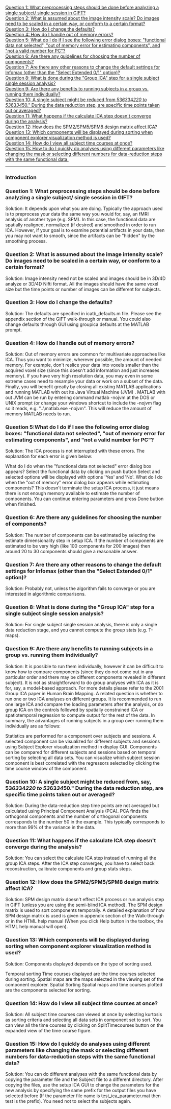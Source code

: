 [Question 1: What preprocessing steps should be done before analyzing a single subject/ single session in GIFT?](#q1)<br>
[Question 2: What is assumed about the image intensity scale? Do images need to be scaled in a certain way, or conform to a certain format?](#q2)<br>
[Question 3: How do I change the defaults?](#q3)<br>
[Question 4: How do I handle out of memory errors?](#q4)<br>
[Question 5: What do I do if I see the following error dialog boxes: "functional data not selected", "out of memory error for estimating components", and "not a valid number for PC"?](#q5)<br>
[Question 6: Are there any guidelines for choosing the number of components?](#q6)<br>
[Question 7: Are there any other reasons to change the default settings for Infomax (other than the "Select Extended 0/1" option)?](#q7)<br>
[Question 8: What is done during the "Group ICA" step for a single subject single session analysis?](#q8)<br>
[Question 9: Are there any benefits to running subjects in a group vs. running them individually?](#q9)<br>
[Question 10: A single subject might be reduced from 53*63*34*220 to 53*63*34*50." During the data reduction step, are specific time points taken out or averaged?](#q10)<br>
[Question 11: What happens if the calculate ICA step doesn't converge during the analysis?](#q11)<br>
[Question 12: How does the SPM2/SPM5/SPM8 design matrix affect ICA?](#q12)<br>
[Question 13: Which components will be displayed during sorting when component explorer visualization method is used?](#q13)<br>
[Question 14: How do I view all subject time courses at once?](#q14)<br>
[Question 15: How to do I quickly do analyses using different parameters like changing the mask or selecting different numbers for data-reduction steps with the same functional data.](#q15)<br>

---
### Introduction 

### Question 1: What preprocessing steps should be done before analyzing a single subject/ single session in GIFT?<a name="q1"></a>

Solution: It depends upon what you are doing. Typically the approach used is to preprocess your data the same way you would for, say, an fMRI analysis of another type (e.g. SPM). In this case, the functional data are spatially realigned,  normalized (if desired) and smoothed in order to run ICA. However, if your goal is to examine potential artifacts in your data, then you may not want to smooth, since the artifacts can be "hidden" by the smoothing process.

### Question 2: What is assumed about the image intensity scale? Do images need to be scaled in a certain way, or conform to a certain format?<a name="q2"></a>

Solution: Image intensity need not be scaled and images should be in 3D/4D analyze or 3D/4D Nifti format. All the images should have the same voxel size but the time points or number of images can be different for subjects.

### Question 3: How do I change the defaults?<a name="q3"></a>

Solution: The defaults are specified in icatb_defaults.m file. Please see the appendix section of the GIFT walk-through or manual. You could also change defaults through GUI using groupica defaults at the MATLAB prompt.

### Question 4: How do I handle out of memory errors?<a name="q4"></a>

Solution: Out of memory errors are common for multivariate approaches like ICA. Thus you want to minimize, wherever possible, the amount of needed memory. For example, don't reslice your data into voxels smaller than the acquired voxel size (since this doesn't add information and just increases memory). If you have very high resolution data, you may even in some extreme cases need to resample your data or work on a subset of the data. Finally, you will benefit greatly by closing all existing MATLAB applications and running MATLAB with out its Java Virtual Machine (JVM) . MATLAB with out JVM can be run by entering command matlab -nojvm at the DOS or UNIX prompt (or change your windows shortcut to include the -nojvm flag so it reads, e.g. "..\matlab.exe -nojvm". This will reduce the amount of memory MATLAB needs to run.

### Question 5:What do I do if I see the following error dialog boxes: "functional data not selected", "out of memory error for estimating components", and "not a valid number for PC"?<a name="q5"></a>

Solution: The ICA process is not interrupted with these errors. The explanation for each error is given below:

What do I do when the "functional data not selected" error dialog box appears?
Select the functional data by clicking on push button Select and selected options will be displayed with options 'Yes' and 'No'.
What do I do when the "out of memory" error dialog box appears while estimating components?
This doesn't terminate the setup ICA process, it just means there is not enough memory available to estimate the number of components. You can continue entering parameters and press Done button when finished.

### Question 6: Are there any guidelines for choosing the number of components?<a name="q6"></a>

Solution: The number of components can be estimated by selecting the estimate dimensionality step in setup ICA. If the number of components are estimated to be very high (like 100 components for 200 images) then around 20 to 30 components should give a reasonable answer.

### Question 7: Are there any other reasons to change the default settings for Infomax (other than the "Select Extended 0/1" option)?<a name="q7"></a>

Solution: Probably not, unless the algorithm fails to converge or you are interested in algorithmic comparisons.

### Question 8: What is done during the "Group ICA" step for a single subject single session analysis?<a name="q8"></a>

Solution: For single subject single session analysis, there is only a single data reduction stage, and you cannot compute the group stats (e.g. T-maps).

### Question 9: Are there any benefits to running subjects in a group vs. running them individually?<a name="q9"></a>

Solution: It is possible to run them individually, however it can be difficult to know how to compare components (since they do not come out in any particular order and there may be different components revealed in different subject). It is not as straightforward to do group analyses with ICA as it is for, say, a model-based approach. For more details please refer to the 2001 Group ICA paper in Human Brain Mapping. A related question is whether to run one or two ICA analyses on different groups. It is recommended to run one large ICA and compare the loading parameters after the analysis, or do group ICA on the controls followed by spatially constrained ICA or spatiotemporal regression to compute output for the rest of the data. In summary, the advantages of running subjects in a group over running them individually are as follows:

Statistics are performed for a component over subjects and sessions.
A selected component can be visualized for different subjects and sessions using Subject Explorer visualization method in display GUI.
Components can be compared for different subjects and sessions based on temporal sorting by selecting all data sets. You can visualize which subject session component is best correlated with the regressors selected by clicking the time course window of the component.

### Question 10: A single subject might be reduced from, say, 53*63*34*220 to 53*63*34*50." During the data reduction step, are specific time points taken out or averaged?<a name="q10"></a>

Solution: During the data-reduction step time points are not averaged but calculated using Principal Component Analysis (PCA). PCA finds the orthogonal components and the number of orthogonal components corresponds to the number 50 in the example. This typically corresponds to more than 99% of the variance in the data.

### Question 11: What happens if the calculate ICA step doesn't converge during the analysis?<a name="q11"></a>

Solution: You can select the calculate ICA step instead of running all the group ICA steps. After the ICA step converges, you have to select back reconstruction, calibrate components and group stats steps.

### Question 12: How does the SPM2/SPM5/SPM8 design matrix affect ICA?<a name="q12"></a>

Solution: SPM design matrix doesn't effect ICA process or run analysis step in GIFT (unless you are using the semi-blind ICA method). The SPM design matrix is used to sort components temporally. A detailed explanation of how SPM design matrix is used is given in appendix section of the Walk-through or in the HTML help manual (When you click Help button in the toolbox, the HTML help manual will open).

### Question 13: Which components will be displayed during sorting when component explorer visualization method is used?<a name="q13"></a>

Solution: Components displayed depends on the type of sorting used.
 
Temporal sorting
Time courses displayed are the time courses selected during sorting. Spatial maps are the maps selected in the viewing set of the component explorer.
Spatial Sorting
Spatial maps and time courses plotted are the components selected for sorting.

### Question 14: How do I view all subject time courses at once?<a name="q14"></a>

Solution: All subject time courses can viewed at once by selecting kurtosis as sorting criteria and selecting all data sets in component set to sort. You can view all the time courses by clicking on SplitTimecourses button on the expanded view of the time course figure.

### Question 15: How do I quickly do analyses using different parameters like changing the mask or selecting different numbers for data-reduction steps with the same functional data?<a name="q15"></a>

Solution: You can do different analyses with the same functional data by copying the parameter file and the Subject file to a different directory. After copying the files, use the setup ICA GUI to change the parameters for the new analysis by specifying the same prefix for the output files you have selected before (If the parameter file name is test_ica_parameter.mat then test is the prefix). You need not to select the subjects again.
